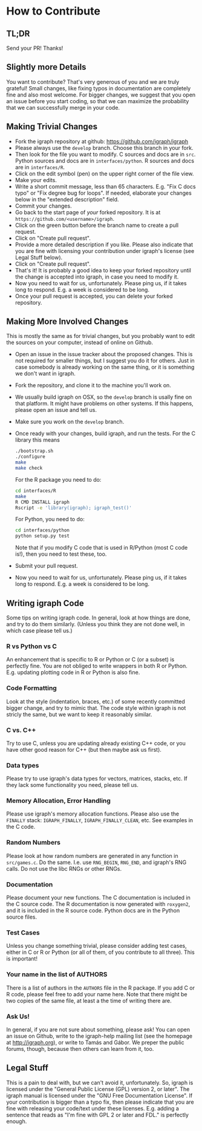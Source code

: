 
# How to Contribute

## TL;DR

Send your PR! Thanks!

## Slightly more Details

You want to contribute? That's very generous of you and we are truly
grateful! Small changes, like fixing typos in documentation are
completely fine and also most welcome. For bigger changes, we suggest
that you open an issue before you start coding, so that we can maximize
the probability that we can successfully merge in your code.

## Making Trivial Changes

* Fork the igraph repository at github: https://github.com/igraph/igraph
* Please always use the `develop` branch. Choose this branch in your
  fork.
* Then look for the file you want to modify. C sources and docs are in `src`.
  Python sources and docs are in `interfaces/python`. R sources and docs are in
  `interfaces/R`. 
* Click on the edit symbol (pen) on the upper right corner of the file view.
* Make your edits.
* Write a short commit message, less than 65 characters. E.g.
  "Fix C docs typo" or "Fix degree bug for loops". If needed, elaborate
  your changes below in the "extended description" field.
* Commit your changes.
* Go back to the start page of *your* forked repository. It is at
  `https://github.com/<username>/igraph`.
* Click on the green button before the branch name to create a pull request.
* Click on "Create pull request".
* Provide a more detailed description if you like. Please also indicate that
  you are fine with licensing your contribution under igraph's license (see
  Legal Stuff below).
* Click on "Create pull request".
* That's it! It is probably a good idea to keep your forked repository
  until the change is accepted into igraph, in case you need to modify it.
* Now you need to wait for us, unfortunately. Please ping us, if it takes
  long to respond. E.g. a week is considered to be long.
* Once your pull request is accepted, you can delete your forked repository.

## Making More Involved Changes

This is mostly the same as for trivial changes, but you probably want to
edit the sources on your computer, instead of online on Github.

* Open an issue in the issue tracker about the proposed changes.
  This is not required for smaller things, but I suggest you do it
  for others. Just in case somebody is already working on the same thing,
  or it is something we don't want in igraph.
* Fork the repository, and clone it to the machine you'll work on.
* We usually build igraph on OSX, so the `develop` branch is usally fine
  on that platform. It might have problems on other systems. If this
  happens, please open an issue and tell us.
* Make sure you work on the `develop` branch.
* Once ready with your changes, build igraph, and run the tests. For the C
  library this means

  ```sh
  ./bootstrap.sh
  ./configure
  make
  make check
  ```
  
  For the R package you need to do:
  
  ```sh
  cd interfaces/R
  make
  R CMD INSTALL igraph
  Rscript -e 'library(igraph); igraph_test()'
  ```

  For Python, you need to do:

  ```sh
  cd interfaces/python
  python setup.py test
  ```

  Note that if you modify C code that is used in R/Python (most C code is!), then
  you need to test these, too.
* Submit your pull request.
* Now you need to wait for us, unfortunately. Please ping us, if it takes
  long to respond. E.g. a week is considered to be long.

## Writing igraph Code 

Some tips on writing igraph code. In general, look at how things are done,
and try to do them similarly. (Unless you think they are not done well, in which
case please tell us.)

### R vs Python vs C

An enhancement that is specific to R or Python or C (or a subset) is perfectly
fine. You are not obliged to write wrappers in both R or Python. E.g. updating
plotting code in R or Python is also fine.

### Code Formatting

Look at the style (indentation, braces, etc.) of some recently committed
bigger change, and try to mimic that. The code style within igraph is not
stricly the same, but we want to keep it reasonably similar.

### C vs. C++

Try to use C, unless you are updating already existing C++ code, or
you have other good reason for C++ (but then maybe ask us first).

### Data types

Please try to use igraph's data types for vectors, matrices, stacks, etc.
If they lack some functionality you need, please tell us.

### Memory Allocation, Error Handling

Please use igraph's memory allocation functions. Please also use the
`FINALLY` stack: `IGRAPH_FINALLY`, `IGRAPH_FINALLY_CLEAN`, etc. See examples
in the C code.

### Random Numbers

Please look at how random numbers are generated in any function in `src/games.c`.
Do the same. I.e. use `RNG_BEGIN`, `RNG_END`, and igraph's RNG calls. Do
not use the libc RNGs or other RNGs.

### Documentation

Please document your new functions. The C documentation is included in the C
source code. The R documentation is now generated with `roxygen2`, and
it is included in the R source code. Python docs are in the Python source
files.

### Test Cases

Unless you change something trivial, please consider adding test cases,
either in C or R or Python (or all of them, of you contribute to all three).
This is important!

### Your name in the list of AUTHORS

There is a list of authors in the `AUTHORS` file in the R package. If you
add C or R code, please feel free to add your name here. Note that there might
be two copies of the same file, at least a the time of writing there are.

### Ask Us!

In general, if you are not sure about something, please ask! You can
open an issue on Github, write to the igraph-help mailing list (see the
homepage at http://igraph.org), or write to Tamás and Gábor. We preper
the public forums, though, because then others can learn from it, too.

## Legal Stuff

This is a pain to deal with, but we can't avoid it, unfortunately.
So, igraph is licensed under the "General Public License (GPL) version 2,
or later". The igraph manual is licensed under the "GNU Free Documentation License".
If your contribution is bigger than a typo fix, then please
indicate that you are fine with releasing your code/text under these licenses.
E.g. adding a sentence that reads as "I'm fine with GPL 2 or later and FDL."
is perfectly enough.
